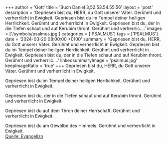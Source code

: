 +++
author = 'Gott'
title = 'Buch Daniel 3,52.53.54.55.56'
layout = 'post'
description = 'Gepriesen bist du, HERR, du Gott unserer Väter.  Gerühmt und verherrlicht in Ewigkeit.  Gepriesen bist du im Tempel deiner heiligen Herrlichkeit.  Gerühmt und verherrlicht in Ewigkeit.  Gepriesen bist du, der in die Tiefen schaut und auf Kerubim thront.  Gerühmt und verherrlic....'
images = ['/symbols/psalmus.jpg']
categories = ['PSALMUS']
tags = ['PSALMUS']
date = '2024-03-20 08:00:00 +0100'
summary = 'Gepriesen bist du, HERR, du Gott unserer Väter.  Gerühmt und verherrlicht in Ewigkeit.  Gepriesen bist du im Tempel deiner heiligen Herrlichkeit.  Gerühmt und verherrlicht in Ewigkeit.  Gepriesen bist du, der in die Tiefen schaut und auf Kerubim thront.  Gerühmt und verherrlic....'
linkedsummaryImage = 'psalmus.jpg'
keepImageRatio = 'true'
+++
Gepriesen bist du, HERR, du Gott unserer Väter. 
Gerühmt und verherrlicht in Ewigkeit.

Gepriesen bist du im Tempel deiner heiligen Herrlichkeit. 
Gerühmt und verherrlicht in Ewigkeit.

Gepriesen bist du, der in die Tiefen schaut und auf Kerubim thront. 
Gerühmt und verherrlicht in Ewigkeit.<!--more-->

Gepriesen bist du auf dem Thron deiner Herrschaft. 
Gerühmt und verherrlicht in Ewigkeit.

Gepriesen bist du am Gewölbe des Himmels. 
Gerühmt und verherrlicht in Ewigkeit.<br> [Quelle: Evangelizo](https://evangeliumtagfuertag.org/DE/gospel)